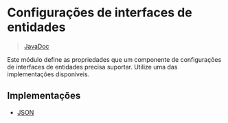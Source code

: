 # Configurações de interfaces de entidades
> [JavaDoc](https://zalemsoftware.github.io/Ymir/ymir.client-android.entity.ui.configuration)

Este módulo define as propriedades que um componente de configurações de interfaces de entidades precisa suportar. Utilize uma das implementações disponíveis.

## Implementações

* [JSON](../ymir.client-android.entity.ui.configuration-json)
